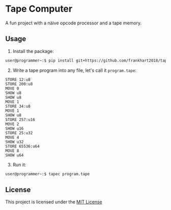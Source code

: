 # Tape Computer

A fun project with a näive opcode processor and a tape memory.

## Usage

1. Install the package:

```bash
user@programmer~:$ pip install git+https://github.com/frankhart2018/tape-computer.git
```

2. Write a tape program into any file, let's call it `program.tape`:

```
STORE 12:u8
STORE 200:u8
MOVE 0
SHOW u8
SHOW u8
MOVE 1
STORE 34:u8
MOVE 1
SHOW u8
STORE 257:u16
MOVE 2
SHOW u16
STORE 25:u32
MOVE 4
SHOW u32
STORE 65536:u64
MOVE 8
SHOW u64
```

3. Run it:

```bash
user@programmer~:$ tapec program.tape
```

## License

This project is licensed under the [MIT License](https://github.com/frankhart2018/tape-computer/blob/master/LICENSE.md)